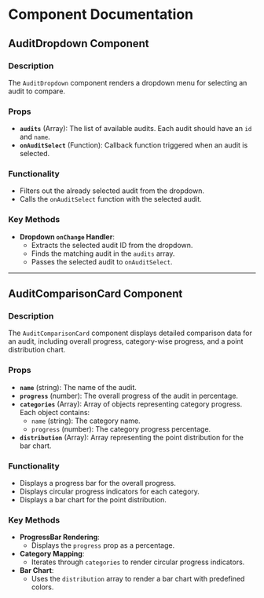 # Component Documentation


## AuditDropdown Component

### Description
The `AuditDropdown` component renders a dropdown menu for selecting an audit to compare.

### Props
- **`audits`** (Array):
  The list of available audits. Each audit should have an `id` and `name`.
- **`onAuditSelect`** (Function):
  Callback function triggered when an audit is selected.

### Functionality
- Filters out the already selected audit from the dropdown.
- Calls the `onAuditSelect` function with the selected audit.

### Key Methods
- **Dropdown `onChange` Handler**:
  - Extracts the selected audit ID from the dropdown.
  - Finds the matching audit in the `audits` array.
  - Passes the selected audit to `onAuditSelect`.

---

## AuditComparisonCard Component

### Description
The `AuditComparisonCard` component displays detailed comparison data for an audit, including overall progress, category-wise progress, and a point distribution chart.

### Props
- **`name`** (string):
  The name of the audit.
- **`progress`** (number):
  The overall progress of the audit in percentage.
- **`categories`** (Array):
  Array of objects representing category progress. Each object contains:
  - `name` (string): The category name.
  - `progress` (number): The category progress percentage.
- **`distribution`** (Array):
  Array representing the point distribution for the bar chart.

### Functionality
- Displays a progress bar for the overall progress.
- Displays circular progress indicators for each category.
- Displays a bar chart for the point distribution.

### Key Methods
- **ProgressBar Rendering**:
  - Displays the `progress` prop as a percentage.
- **Category Mapping**:
  - Iterates through `categories` to render circular progress indicators.
- **Bar Chart**:
  - Uses the `distribution` array to render a bar chart with predefined colors.
